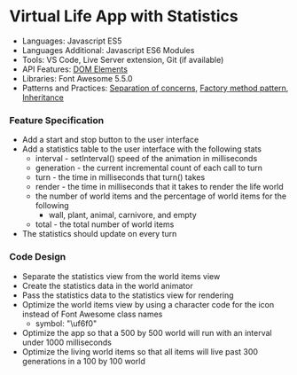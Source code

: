 
# Virtual Life App with Statistics

* Languages: Javascript ES5
* Languages Additional: Javascript ES6 Modules
* Tools: VS Code, Live Server extension, Git (if available)
* API Features: [DOM Elements](http://brickhousecodecamp.org/docs/Javascript/developer.mozilla.org/en-US/docs/Web/API/Document_Object_Model.html)
* Libraries: Font Awesome 5.5.0
* Patterns and Practices: [Separation of concerns](http://brickhousecodecamp.org/wikipedia/separation_of_concerns.html), [Factory method pattern](http://brickhousecodecamp.org/wikipedia/factory_method_pattern.html), [Inheritance](http://brickhousecodecamp.org/wikipedia/inheritance_oop.html)

### Feature Specification

* Add a start and stop button to the user interface
* Add a statistics table to the user interface with the following stats
	* interval - setInterval() speed of the animation in milliseconds
	* generation - the current incremental count of each call to turn
	* turn - the time in milliseconds that turn() takes
	* render - the time in milliseconds that it takes to render the life world
	* the number of world items and the percentage of world items for the following
		* wall, plant, animal, carnivore, and empty
	* total - the total number of world items
* The statistics should update on every turn

### Code Design

* Separate the statistics view from the world items view
* Create the statistics data in the world animator
* Pass the statistics data to the statistics view for rendering
* Optimize the world items view by using a character code for the icon instead of Font Awesome class names
	* symbol: "\uf6f0"
* Optimize the app so that a 500 by 500 world will run with an interval under 1000 milliseconds
* Optimize the living world items so that all items will live past 300 generations in a 100 by 100 world